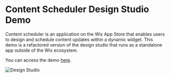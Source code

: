 # Content Scheduler Design Studio Demo

Content scheduler is an application on the Wix App Store that enables users to design and schedule content updates within a dynamic widget. This demo is a refactored version of the design studio that runs as a standalone app outside of the Wix ecosystem.

You can access the demo [here](https://design-studio-demo.onrender.com/design).

![Design Studio](https://oceanapps.nyc3.cdn.digitaloceanspaces.com/screenshots/design-studio-screenshot-optimized.png)
